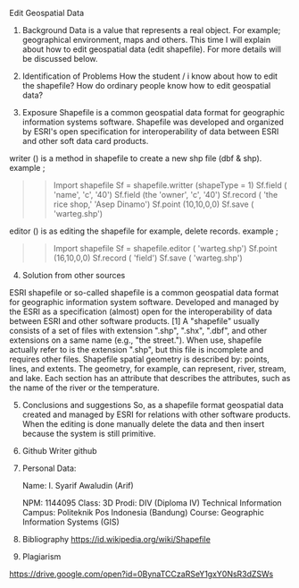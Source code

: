 Edit Geospatial Data




1. Background
     Data is a value that represents a real object. For example; geographical environment, maps and others. This time I will explain about how to edit geospatial data (edit shapefile). For more details will be discussed below.

2. Identification of Problems
How the student / i know about how to edit the shapefile?
How do ordinary people know how to edit geospatial data?
3. Exposure
     Shapefile is a common geospatial data format for geographic information systems software. Shapefile was developed and organized by ESRI's open specification for interoperability of data between ESRI and other soft data card products.

writer () is a method in shapefile to create a new shp file (dbf & shp).
example ;

>> Import shapefile
>> Sf = shapefile.writter (shapeType = 1)
>> Sf.field ( 'name', 'c', '40')
>> Sf.field (the 'owner', 'c', '40')
>> Sf.record ( 'the rice shop,' 'Asep Dinamo')
>> Sf.point (10,10,0,0)
>> Sf.save ( 'warteg.shp')

editor () is as editing the shapefile for example, delete records.
example ;

>> Import shapefile
>> Sf = shapefile.editor ( 'warteg.shp')
>> Sf.point (16,10,0,0)
>> Sf.record ( 'field')
>> Sf.save ( 'warteg.shp')

4. Solution from other sources
     
ESRI shapefile or so-called shapefile is a common geospatial data format for geographic information system software. Developed and managed by the ESRI as a specification (almost) open for the interoperability of data between ESRI and other software products.
[1] A "shapefile" usually consists of a set of files with extension ".shp", ".shx", ".dbf", and other extensions on a same name (e.g., "the street."). When use, shapefile actually refer to is the extension ".shp", but this file is incomplete and requires other files.
Shapefile spatial geometry is described by: points, lines, and extents. The geometry, for example, can represent, river, stream, and lake. Each section has an attribute that describes the attributes, such as the name of the river or the temperature.

5. Conclusions and suggestions
   So, as a shapefile format geospatial data created and managed by ESRI for relations with other software products. When the editing is done manually delete the data and then insert because the system is still primitive.

6. Github Writer
 github

 7. Personal Data:
    
     Name: I. Syarif Awaludin (Arif)

     NPM: 1144095
     Class: 3D
     Prodi: DIV (Diploma IV) Technical Information
     Campus: Politeknik Pos Indonesia (Bandung)
     Course: Geographic Information Systems (GIS)

8. Bibliography
https://id.wikipedia.org/wiki/Shapefile

9. Plagiarism

 https://drive.google.com/open?id=0BynaTCCzaRSeY1gxY0NsR3dZSWs
